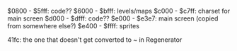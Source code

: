 $0800 - $5fff: code??
$6000 - $bfff: levels/maps
$c000 - $c7ff: charset for main screen
$d000 - $dfff: code??
$e000 - $e3e7: main screen (copied from somewhere else?)
$e400 - $ffff: sprites



41fc: the one that doesn't get converted to ~ in Regenerator
